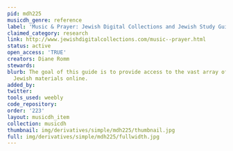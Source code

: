 ```yaml
---
pid: mdh225
musicdh_genre: reference
label: 'Music & Prayer: Jewish Digital Collections and Jewish Study Guides'
claimed_category: research
link: http://www.jewishdigitalcollections.com/music--prayer.html
status: active
open_access: 'TRUE'
creators: Diane Romm
stewards: 
blurb: The goal of this guide is to provide access to the vast array of digitized
  Jewish materials online.
added_by: 
twitter: 
tools_used: weebly
code_repository: 
order: '223'
layout: musicdh_item
collection: musicdh
thumbnail: img/derivatives/simple/mdh225/thumbnail.jpg
full: img/derivatives/simple/mdh225/fullwidth.jpg
---
```


